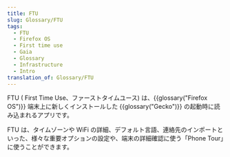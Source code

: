 ```yaml
---
title: FTU
slug: Glossary/FTU
tags:
  - FTU
  - Firefox OS
  - First time use
  - Gaia
  - Glossary
  - Infrastructure
  - Intro
translation_of: Glossary/FTU
---
```

FTU ( First Time Use、ファーストタイムユース) は、{{glossary("Firefox OS")}} 端末上に新しくインストールした {{glossary("Gecko")}} の起動時に読み込まれるアプリです。

FTU は、タイムゾーンや WiFi の詳細、デフォルト言語、連絡先のインポートといった、様々な重要オプションの設定や、端末の詳細確認に使う「Phone Tour」に使うことができます。
